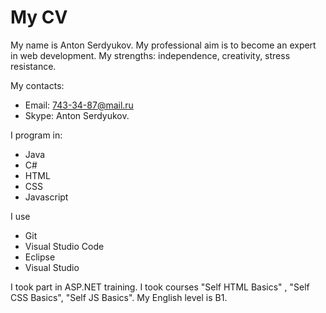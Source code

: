 # My CV
My name is Anton Serdyukov.
My professional aim is to become an expert in web development.
My strengths: independence, creativity, stress resistance.

My contacts:
* Email: 743-34-87@mail.ru
* Skype: Anton Serdyukov.

I  program in:
* Java
* C#
* HTML
* CSS
* Javascript

I use 
* Git
* Visual Studio Code
* Eclipse
* Visual Studio

I took part in ASP.NET training.
I took courses "Self HTML Basics" , "Self CSS Basics", "Self JS Basics".
My English level is B1.
